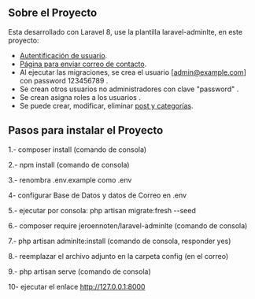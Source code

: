 
## Sobre el Proyecto

Esta desarrollado con Laravel 8, use la plantilla laravel-adminlte, en este proyecto:



- [Autentificación de usuario]().
- [Página para enviar correo de contacto]().
- Al ejecutar las migraciones, se crea el usuario [admin@example.com] con password 123456789 .
- Se crean otros usuarios no administradores con clave "password" []().
- Se crean asigna roles a los usuarios []().
- Se puede crear, modificar, eliminar [post y categorías]().

## Pasos para instalar el Proyecto

1.- composer install  (comando de consola)

2.- npm install (comando de consola)

3.- renombra .env.example como .env

4- configurar Base de Datos y datos de Correo en .env

5.- ejecutar por consola:   php artisan migrate:fresh --seed

6.- composer require jeroennoten/laravel-adminlte (comando de consola)

7.- php artisan adminlte:install    (comando de consola, responder yes)

8.- reemplazar el archivo adjunto en la carpeta config (en el correo)

9.- php artisan serve (comando de consola)

10- ejecutar el enlace http://127.0.0.1:8000
